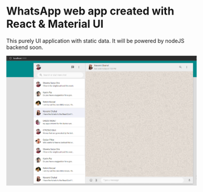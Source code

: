# WhatsApp web app created with React & Material UI

This purely UI application with static data. It will be powered by nodeJS backend soon.

![Alt text](/screenshots/Screenshot_1.png?raw=true)
